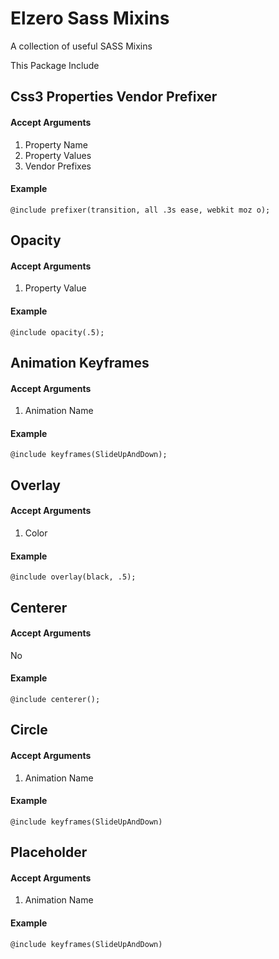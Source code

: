 # Elzero Sass Mixins
A collection of useful SASS Mixins

This Package Include

## Css3 Properties Vendor Prefixer

#### Accept Arguments 

1. Property Name
2. Property Values
3. Vendor Prefixes

#### Example

`@include prefixer(transition, all .3s ease, webkit moz o);`

## Opacity

#### Accept Arguments 

1. Property Value

#### Example

`@include opacity(.5);`

## Animation Keyframes

#### Accept Arguments 

1. Animation Name

#### Example

`@include keyframes(SlideUpAndDown);`

## Overlay

#### Accept Arguments 

1. Color

#### Example

`@include overlay(black, .5);`

## Centerer

#### Accept Arguments 

No

#### Example

`@include centerer();`

## Circle

#### Accept Arguments 

1. Animation Name

#### Example

`@include keyframes(SlideUpAndDown)`

## Placeholder

#### Accept Arguments 

1. Animation Name

#### Example

`@include keyframes(SlideUpAndDown)`
